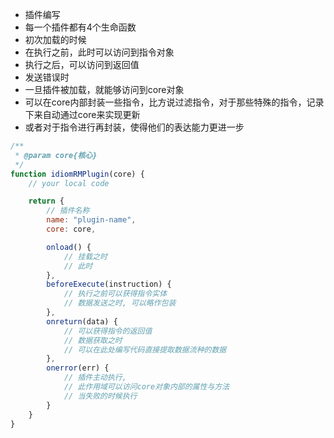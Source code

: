 * 插件编写
* 每一个插件都有4个生命函数
* 初次加载的时候
* 在执行之前，此时可以访问到指令对象
* 执行之后，可以访问到返回值
* 发送错误时
* 一旦插件被加载，就能够访问到core对象
* 可以在core内部封装一些指令，比方说过滤指令，对于那些特殊的指令，记录下来自动通过core来实现更新
* 或者对于指令进行再封装，使得他们的表达能力更进一步

```javascript
/**
 * @param core{核心}
 */
function idiomRMPlugin(core) {
    // your local code

    return {
        // 插件名称
        name: "plugin-name",
        core: core,

        onload() {
            // 挂载之时
            // 此时
        },
        beforeExecute(instruction) {
            // 执行之前可以获得指令实体
            // 数据发送之时, 可以略作包装
        },
        onreturn(data) {
            // 可以获得指令的返回值
            // 数据获取之时
            // 可以在此处编写代码直接提取数据流种的数据
        },
        onerror(err) {
            // 插件主动执行,
            // 此作用域可以访问core对象内部的属性与方法
            // 当失败的时候执行
        }
    }
}


```